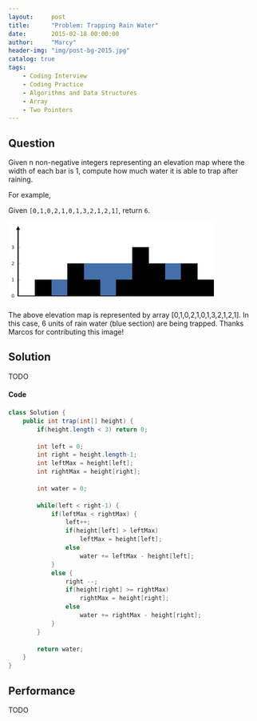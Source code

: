 ```yaml
---
layout:     post
title:      "Problem: Trapping Rain Water"
date:       2015-02-18 00:00:00
author:     "Marcy"
header-img: "img/post-bg-2015.jpg"
catalog: true
tags:
    - Coding Interview
    - Coding Practice
    - Algorithms and Data Structures
    - Array
    - Two Pointers
---
```


## Question

Given n non-negative integers representing an elevation map where the width of each bar is 1, compute how much water it is able to trap after raining.

For example,

Given `[0,1,0,2,1,0,1,3,2,1,2,1]`, return `6`.

![](/img/posts/dsa/rainwatertrap.png)

The above elevation map is represented by array [0,1,0,2,1,0,1,3,2,1,2,1]. In this case, 6 units of rain water (blue section) are being trapped. Thanks Marcos for contributing this image!

## Solution
TODO

#### Code
```java
class Solution {
    public int trap(int[] height) {
        if(height.length < 3) return 0;

        int left = 0;
        int right = height.length-1;
        int leftMax = height[left];
        int rightMax = height[right];

        int water = 0;

        while(left < right-1) {
            if(leftMax < rightMax) {
                left++;
                if(height[left] > leftMax) 
                    leftMax = height[left];
                else
                    water += leftMax - height[left];
            }
            else {
                right --;
                if(height[right] >= rightMax) 
                    rightMax = height[right];
                else
                    water += rightMax - height[right];
            }
        }

        return water;
    }
}


```

## Performance
TODO
